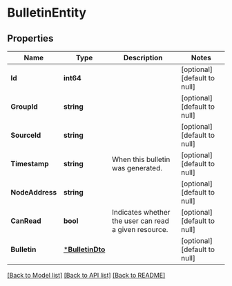 # BulletinEntity

## Properties
Name | Type | Description | Notes
------------ | ------------- | ------------- | -------------
**Id** | **int64** |  | [optional] [default to null]
**GroupId** | **string** |  | [optional] [default to null]
**SourceId** | **string** |  | [optional] [default to null]
**Timestamp** | **string** | When this bulletin was generated. | [optional] [default to null]
**NodeAddress** | **string** |  | [optional] [default to null]
**CanRead** | **bool** | Indicates whether the user can read a given resource. | [optional] [default to null]
**Bulletin** | [***BulletinDto**](BulletinDTO.md) |  | [optional] [default to null]

[[Back to Model list]](../pkg/nifi/README.md#documentation-for-models) [[Back to API list]](../pkg/nifi/README.md#documentation-for-api-endpoints) [[Back to README]](../pkg/nifi/README.md)


